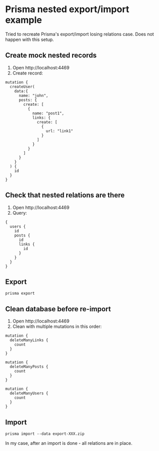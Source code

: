 # Prisma nested export/import example

Tried to recreate Prisma's export/import losing relations case. Does not happen
with this setup.

## Create mock nested records

1. Open http://localhost:4469
2. Create record:
```gql
mutation {
  createUser(
    data:{
      name: "john",
      posts: {
        create: [
          {
            name: "post1",
            links: {
              create: [
                {
                  url: "link1"
                }
              ]
            }
          }
        ]
      }
    }
  ) {
    id
  }
}
```

## Check that nested relations are there

1. Open http://localhost:4469
2. Query:
```gql
{
  users {
    id
    posts {
      id
      links {
        id
      }
    }
  }
}
```

## Export

```
prisma export
```

## Clean database before re-import

1. Open http://localhost:4469
2. Clean with multiple mutations in this order:
```gql
mutation {
  deleteManyLinks {
    count
  }
}

mutation {
  deleteManyPosts {
    count
  }
}

mutation {
  deleteManyUsers {
    count
  }
}
```

## Import

```
prisma import --data export-XXX.zip
```

In my case, after an import is done - all relations are in place.
